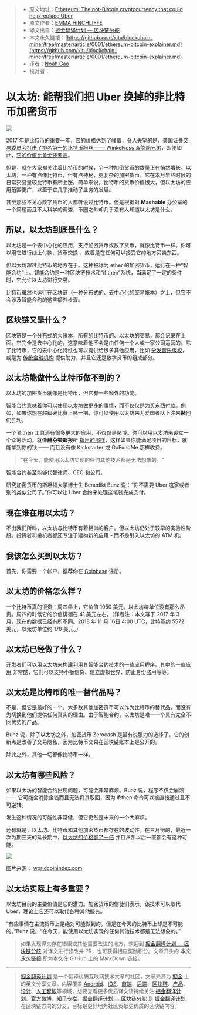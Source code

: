 > * 原文地址：[Ethereum: The not-Bitcoin cryptocurrency that could help replace Uber](https://mashable.com/2017/03/24/ethereum-bitcoin-explainer/)
> * 原文作者：[EMMA HINCHLIFFE](https://mashable.com/author/emmahinchliffe/)
> * 译文出自：[掘金翻译计划 — 区块链分舵](https://github.com/xitu/blockchain-miner)
> * 本文永久链接：[https://github.com/xitu/blockchain-miner/tree/master/article/0001/ethereum-bitcoin-explainer.md](https://github.com/xitu/blockchain-miner/tree/master/article/0001/ethereum-bitcoin-explainer.md)
> * 译者：[Noah Gao](https://noahgao.net)
> * 校对者：

# 以太坊: 能帮我们把 Uber 换掉的非比特币加密货币

![](https://i.amz.mshcdn.com/GKd0az4kW5ADnn02y_0yWdZ1PNQ=/950x534/filters:quality(90)/https%3A%2F%2Fblueprint-api-production.s3.amazonaws.com%2Fuploads%2Fcard%2Fimage%2F423288%2Fae2d8151-8fd7-4271-9459-ca3027da88ef.jpg)

2017 年是比特币的重要一年，[它的价格达到了峰值](https://mashable.com/2017/02/24/bitcoin-record-high-sec/)，令人失望的是，[美国证券交易委员会打击了排名第一的比特币粉丝 —— Winkelvoss 双胞胎兄弟](https://mashable.com/2017/03/11/bitcoin-etf-sec-winklevoss/)，即便如此，[它的价值比黄金还要高](https://mashable.com/2017/03/03/bitcoin-gold-price/)。

但是，就在大家都关注着比特币的时候，另一种加密货币的数量正在悄然增长。以太坊，一种有点像比特币，但有点神秘，更复杂的加密货币。它在本月早些时候的日常交易量较比特币有所上涨。简单来说，比特币的货币价值很大，但以太坊的应用范围更广，以至于它几乎推动了业务的发展。

甚至那些不关心数字货币的人都听说过比特币。但是根据对 **Mashable** 办公室的一个简短而且不太科学的调查，币圈之外却几乎没有人知道以太坊是什么。

## 所以，以太坊到底是什么？

以太坊是一个去中心化的应用，支持加密货币或数字货币，就像比特币一样。你可以用它进行线上付款、货币交换 、或着是在任何可以接受它的地方买卖东西。

但以太坊超过比特币的地方在于。这种被称为 ether 的加密货币，运行在一种“智能合约”上。智能合约是一种区块链技术和“if:then”系统，**当**满足了一定的条件时，它允许以太坊进行交易。

比特币虽然也运行在区块链（一种分布式的、去中心化的交易帐本）之上，但它不会涉及智能合约的这些额外步骤。

## 区块链又是什么？

区块链是一个分布式的大账本，所有的比特币的、以太坊的交易，都会记录在上面。它完全是去中心化的，这意味着他不会是由任何一个人或一家公司运营的。除了比特币，它的去中心化特性也可以提供给很多其他应用，比如 [分发音乐版权](https://mashable.com/2016/09/01/revelator-blockchain-music-rights/)，或是为 [传统金融机构](https://mashable.com/2016/08/12/bitcoin-blockchain-world-economic-forum/) 提供助力，并且它还是数字货币的组成部分。

## 以太坊能做什么比特币做不到的？

以太坊的加密货币就像是比特币，但它有一些额外的功能。

智能合约意味着你可以使用以太坊做更多的事情，而不仅仅是为买东西付款。例如，如果你想在超级碗比赛上赌一把，你可以使用以太坊来为爱国者队下注来**赌**他们胜利。

一个 if:then 工具还有很多更大的应用，不仅仅是赌博。你可以用以太坊来设立一个众筹活动，就像**赫芬顿邮报**所 [指出的那样](http://www.huffingtonpost.com/ameer-rosic-/ethereum-vs-bitcoin-whats_b_13735404.html)，这样如果你能满足项目的目标，就能拿到你的钱 —— 而且没有像 Kickstarter 或 GoFundMe 那样收费。

> "在今天，能使用以太坊实现的任何其他技术都是无法想象的。"

智能合约甚至能够代替律师、CEO 和公司。

研究加密货币的斯坦福大学博士生 Benedikt Bunz 说：“你不需要 Uber 这家或者别的类似公司了。”你可以让 Uber 合约来处理这笔钱完成支付。

## 现在谁在用以太坊？

不出我们所料，以太坊与比特币有着相似的客户。但以太坊仍处于较早的实验性阶段。投资者和投机者都还专注于建构新的应用 - 而不是引入以太坊的 ATM 机。

## 我该怎么买到以太坊？

首先，你需要一个帐户，推荐你在 [Coinbase](https://www.coinbase.com/buy-ethereum?locale=en) 注册。

## 以太坊的价格怎么样？

一个比特币真的很贵：周四早上，它价值 1050 美元。以太坊每单位没有那么昂贵。周四的时候它的价值徘徊在 41 美元左右。（译者注：本文写于 2017 年 3 月，现在的数据已经有所不同。2018 年 11 月 16日 4:00 UTC，比特币约 5572 美元，以太坊单位约 178 美元。）

## 以太坊已经做了什么？

开发者们可以用以太坊来构建利用其智能合约技术的一些应用程序。[其中的一些应用](http://www.coindesk.com/7-cool-decentralized-apps-built-ethereum/) 非常酷，它们可以支持小额信贷、建立虚拟世界、防止身份盗用等等。

## 以太坊是比特币的唯一替代品吗？

不是，但它是最好的一个。大多数其他加密货币可以作为比特币的替代品，而没有为切换到他们提供任何真实的理由。由于智能合约，以太坊是唯一一个具有完全不同优势的产品。

Bunz 说，除了以太坊之外，加密货币 Zerocash 是最有说服力的选择了。它的创新点是改善了交易隐私，因为比特币交易在区块链账本上是公开的。

除此之外，其他一切都像比特币一样。

## 以太坊有哪些风险？

如果以太坊的智能合约出现问题，可能会非常麻烦。Bunz 说，程序不仅会崩溃 —— 它可能会消除金钱而且无法将其取回，因为 if:then 命令可以被直接通过且不可逆转。

发生这种情况的可能性非常低，但它仍然是未来的一个大麻烦。

还有就是，以太坊、比特币和其他加密货币都存在的波动性。在三月份的，最近一次为期三天的延长期中，[以太坊的价格翻了一倍](http://www.coindesk.com/new-highs-ethereum-returns-rangebound-trading/) 并且从那以后一直都会有这种可能。

![](https://i.amz.mshcdn.com/cdexu-hJicRNp0GFxbxHAlAwOBM=/fit-in/1200x9600/https%3A%2F%2Fblueprint-api-production.s3.amazonaws.com%2Fuploads%2Fcard%2Fimage%2F425307%2Fd2371fbb-a09f-4f05-8eea-0801141faf11.jpg)

图片来源： [worldcoinindex.com](http://worldcoinindex.com)

## 以太坊实际上有多重要？

以太坊目前的主要价值是它的潜力。加密货币的信徒们表示，该技术可以取代 Uber，理论上它还可以取代各种其他服务。

“有些事情在主流货币上是绝对可能做到的，但是在今天的比特币上却是不可能的。”Bunz 说。“在今天，能使用以太坊实现的任何其他技术都是无法想象的。”

> 如果发现译文存在错误或其他需要改进的地方，欢迎到 [掘金翻译计划 — 区块链分舵](https://github.com/xitu/blockchain-miner) 对译文进行修改并 PR，也可获得相应奖励积分。文章开头的 **本文永久链接** 即为本文在 GitHub 上的 MarkDown 链接。


---

> [掘金翻译计划](https://github.com/xitu/gold-miner) 是一个翻译优质互联网技术文章的社区，文章来源为 [掘金](https://juejin.im) 上的英文分享文章。内容覆盖 [Android](https://github.com/xitu/gold-miner#android)、[iOS](https://github.com/xitu/gold-miner#ios)、[前端](https://github.com/xitu/gold-miner#前端)、[后端](https://github.com/xitu/gold-miner#后端)、[区块链](https://github.com/xitu/gold-miner#区块链)、[产品](https://github.com/xitu/gold-miner#产品)、[设计](https://github.com/xitu/gold-miner#设计)、[人工智能](https://github.com/xitu/gold-miner#人工智能)等领域，想要查看更多优质译文请持续关注 [掘金翻译计划](https://github.com/xitu/gold-miner)、[官方微博](http://weibo.com/juejinfanyi)、[知乎专栏](https://zhuanlan.zhihu.com/juejinfanyi)。[掘金翻译计划 — 区块链分舵](https://github.com/xitu/blockchain-miner) 是 [掘金翻译计划](https://github.com/xitu/gold-miner) 在区块链方向的分支，目标是更好地为社区贡献更优质的区块链内容。
